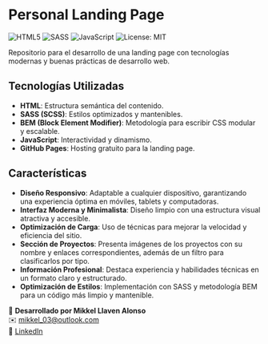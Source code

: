 # Personal Landing Page

![HTML5](https://img.shields.io/badge/HTML5-E34F26?style=for-the-badge&logo=html5&logoColor=white)
![SASS](https://img.shields.io/badge/Sass-CC6699?style=for-the-badge&logo=sass&logoColor=white)
![JavaScript](https://img.shields.io/badge/JavaScript-F7DF1E?style=for-the-badge&logo=javascript&logoColor=black)
![License: MIT](https://img.shields.io/badge/License-MIT-yellow.svg?style=for-the-badge)

Repositorio para el desarrollo de una landing page con tecnologías modernas y buenas prácticas de desarrollo web.

## Tecnologías Utilizadas

- **HTML**: Estructura semántica del contenido.
- **SASS (SCSS)**: Estilos optimizados y mantenibles.
- **BEM (Block Element Modifier)**: Metodología para escribir CSS modular y escalable.
- **JavaScript**: Interactividad y dinamismo.
- **GitHub Pages**: Hosting gratuito para la landing page.

## Características

- **Diseño Responsivo**: Adaptable a cualquier dispositivo, garantizando una experiencia óptima en móviles, tablets y computadoras.
- **Interfaz Moderna y Minimalista**: Diseño limpio con una estructura visual atractiva y accesible.
- **Optimización de Carga**: Uso de técnicas para mejorar la velocidad y eficiencia del sitio.
- **Sección de Proyectos**: Presenta imágenes de los proyectos con su nombre y enlaces correspondientes, además de un filtro para clasificarlos por tipo.
- **Información Profesional**: Destaca experiencia y habilidades técnicas en un formato claro y estructurado.
- **Optimización de Estilos**: Implementación con SASS y metodología BEM para un código más limpio y mantenible.

📌 **Desarrollado por Mikkel Llaven Alonso**  
✉️ [mikkel_03@outlook.com](mailto:mikkel_03@outlook.com)  
💼 [LinkedIn](https://www.linkedin.com/in/mikkel-llaven-alonso-5893b4280/)
